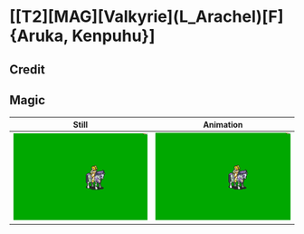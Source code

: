 # [\[T2\]\[MAG\]\[Valkyrie\]\(L_Arachel\)\[F\]{Aruka, Kenpuhu}]

## Credit


	
## Magic

| Still | Animation |
| :---: | :-------: |
| ![Magic still](./Magic_000.png) | ![Magic animation](./Magic.gif) |
